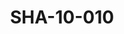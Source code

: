 ---
pid: SHA-10-010
title: SHA-10-010
language: en
collection: Sharhabil Ahmed
original_label: 
rights: Sharhabil Ahmed
location_of_original: Sharhabil Ahmed
photographer_or_studio: 
scanned_from: photograph 6.4 by 9.1
_date: 1959-1960
location: Khartoum
description: Kamil Hussain
additional_notes: 
permission_display: 'yes'
on_server: 'no'
on_website: 'no'
permalink: /photopages/en/SHA-10-010.html
layout: photo-page
---